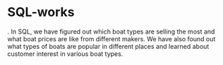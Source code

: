 # SQL-works
. In SQL, we have figured out which boat types are selling the most and what boat prices are like from different makers. We have also found out what types of boats are popular in different places and learned about customer interest in various boat types.
